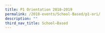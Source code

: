 ```yaml
---
title: P1 Orientation 2018–2019
permalink: /2018-events/School-Based/p1-ori/
description: ""
third_nav_title: School–Based
---
```

